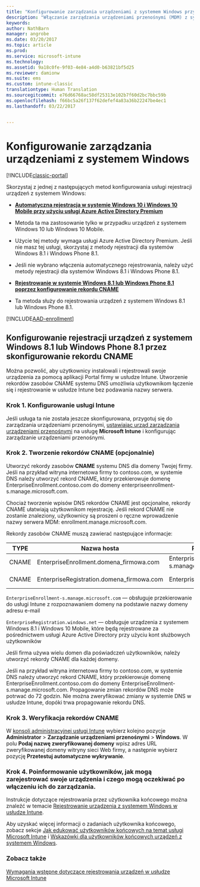 ```yaml
---
title: "Konfigurowanie zarządzania urządzeniami z systemem Windows przy użyciu usługi Microsoft Intune | Microsoft Docs"
description: "Włączanie zarządzania urządzeniami przenośnymi (MDM) z systemem Windows w usłudze Microsoft Intune."
keywords: 
author: NathBarn
manager: angrobe
ms.date: 03/20/2017
ms.topic: article
ms.prod: 
ms.service: microsoft-intune
ms.technology: 
ms.assetid: 9a18c0fe-9f03-4e84-a4d0-b63821bf5d25
ms.reviewer: damionw
ms.suite: ems
ms.custom: intune-classic
translationtype: Human Translation
ms.sourcegitcommit: e76d66768ac58df25313e102b7f60d2bc7bbc59b
ms.openlocfilehash: f66bc5a26f137f62defef4a83a36b22247be4ec1
ms.lasthandoff: 03/22/2017


---
```


# <a name="set-up-windows-device-management"></a>Konfigurowanie zarządzania urządzeniami z systemem Windows

[!INCLUDE[classic-portal](../includes/classic-portal.md)]

Skorzystaj z jednej z następujących metod konfigurowania usługi rejestracji urządzeń z systemem Windows:

- [**Automatyczna rejestracja w systemie Windows 10 i Windows 10 Mobile przy użyciu usługi Azure Active Directory Premium**](#set-up-windows-10-and-windows-10-mobile-automatic-enrollment-with-azure-active-directory-premium)
 -  Metoda ta ma zastosowanie tylko w przypadku urządzeń z systemem Windows 10 lub Windows 10 Mobile.
 -  Użycie tej metody wymaga usługi Azure Active Directory Premium. Jeśli nie masz tej usługi, skorzystaj z metody rejestracji dla systemów Windows 8.1 i Windows Phone 8.1.
 -  Jeśli nie wybrano włączenia automatycznego rejestrowania, należy użyć metody rejestracji dla systemów Windows 8.1 i Windows Phone 8.1.


- [**Rejestrowanie w systemie Windows 8.1 lub Windows Phone 8.1 poprzez konfigurowanie rekordu CNAME**](#set-up-windows-81-and-windows-phone-81-enrollment-by-configuring-cname)
 - Ta metoda służy do rejestrowania urządzeń z systemem Windows 8.1 lub Windows Phone 8.1.

[!INCLUDE[AAD-enrollment](../includes/win10-automatic-enrollment-aad.md)]

## <a name="set-up-windows-81-and-windows-phone-81-enrollment-by-configuring-cname"></a>Konfigurowanie rejestracji urządzeń z systemem Windows 8.1 lub Windows Phone 8.1 przez skonfigurowanie rekordu CNAME
Można pozwolić, aby użytkownicy instalowali i rejestrowali swoje urządzenia za pomocą aplikacji Portal firmy w usłudze Intune. Utworzenie rekordów zasobów CNAME systemu DNS umożliwia użytkownikom łączenie się i rejestrowanie w usłudze Intune bez podawania nazwy serwera.

### <a name="step-1-set-up-intune"></a>Krok 1. Konfigurowanie usługi Intune

Jeśli usługa ta nie została jeszcze skonfigurowana, przygotuj się do zarządzania urządzeniami przenośnymi, [ustawiając urząd zarządzania urządzeniami przenośnymi](prerequisites-for-enrollment.md#step-2-set-mdm-authority) na usługę **Microsoft Intune** i konfigurując zarządzanie urządzeniami przenośnymi.

### <a name="step-2-create-cnames-optional"></a>Krok 2. Tworzenie rekordów CNAME (opcjonalnie)

Utworzyć rekordy zasobów **CNAME** systemu DNS dla domeny Twojej firmy. Jeśli na przykład witryna internetowa firmy to contoso.com, w systemie DNS należy utworzyć rekord CNAME, który przekierowuje domenę EnterpriseEnrollment.contoso.com do domeny enterpriseenrollment-s.manage.microsoft.com.


   Chociaż tworzenie wpisów DNS rekordów CNAME jest opcjonalne, rekordy CNAME ułatwiają użytkownikom rejestrację. Jeśli rekord CNAME nie zostanie znaleziony, użytkownicy są proszeni o ręczne wprowadzenie nazwy serwera MDM: enrollment.manage.microsoft.com.

   Rekordy zasobów CNAME muszą zawierać następujące informacje:

  |TYPE|Nazwa hosta|Przekierowanie na|TTL|
  |--------|-------------|-------------|-------|
  |CNAME|EnterpriseEnrollment.domena_firmowa.com|EnterpriseEnrollment-s.manage.microsoft.com |1 godzina|
  |CNAME|EnterpriseRegistration.domena_firmowa.com|EnterpriseRegistration.windows.net|1 godzina|

  `EnterpriseEnrollment-s.manage.microsoft.com` — obsługuje przekierowanie do usługi Intune z rozpoznawaniem domeny na podstawie nazwy domeny adresu e-mail

  `EnterpriseRegistration.windows.net` — obsługuje urządzenia z systemem Windows 8.1 i Windows 10 Mobile, które będą rejestrowane za pośrednictwem usługi Azure Active Directory przy użyciu kont służbowych użytkowników

  Jeśli firma używa wielu domen dla poświadczeń użytkowników, należy utworzyć rekordy CNAME dla każdej domeny.

  Jeśli na przykład witryna internetowa firmy to contoso.com, w systemie DNS należy utworzyć rekord CNAME, który przekierowuje domenę EnterpriseEnrollment.contoso.com do domeny EnterpriseEnrollment-s.manage.microsoft.com. Propagowanie zmian rekordów DNS może potrwać do 72 godzin. Nie można zweryfikować zmiany w systemie DNS w usłudze Intune, dopóki trwa propagowanie rekordu DNS.

### <a name="step-3-verify-cname"></a>Krok 3. Weryfikacja rekordów CNAME

W [konsoli administracyjnej usługi Intune](http://manage.microsoft.com) wybierz kolejno pozycje **Administrator** &gt; **Zarządzanie urządzeniami przenośnymi** &gt; **Windows**. W polu **Podaj nazwę zweryfikowanej domeny** wpisz adres URL zweryfikowanej domeny witryny sieci Web firmy, a następnie wybierz pozycję **Przetestuj automatyczne wykrywanie**.

### <a name="step-4-tell-your-users-how-to-enroll-their-devices-and-what-to-expect-after-theyre-brought-into-management"></a>Krok 4. Poinformowanie użytkowników, jak mogą zarejestrować swoje urządzenia i czego mogą oczekiwać po włączeniu ich do zarządzania.

   Instrukcje dotyczące rejestrowania przez użytkownika końcowego można znaleźć w temacie [Rejestrowanie urządzenia z systemem Windows w usłudze Intune](https://docs.microsoft.com/intune-user-help/enroll-your-device-in-intune-windows).

   Aby uzyskać więcej informacji o zadaniach użytkownika końcowego, zobacz sekcje [Jak edukować użytkowników końcowych na temat usługi Microsoft Intune](https://docs.microsoft.com/intune/deploy-use/how-to-educate-your-end-users-about-microsoft-intune) i [Wskazówki dla użytkowników końcowych urządzeń z systemem Windows](https://docs.microsoft.com/intune-user-help/using-your-windows-device-with-intune).

### <a name="see-also"></a>Zobacz także
[Wymagania wstępne dotyczące rejestrowania urządzeń w usłudze Microsoft Intune](prerequisites-for-enrollment.md)

